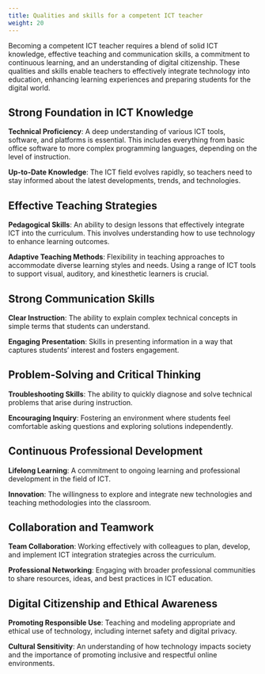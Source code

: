 ```yaml
---
title: Qualities and skills for a competent ICT teacher
weight: 20
---
```


Becoming a competent ICT teacher requires a blend of solid ICT knowledge, effective teaching and communication skills, a commitment to continuous learning, and an understanding of digital citizenship. These qualities and skills enable teachers to effectively integrate technology into education, enhancing learning experiences and preparing students for the digital world.

## Strong Foundation in ICT Knowledge

**Technical Proficiency**: A deep understanding of various ICT tools, software, and platforms is essential. This includes everything from basic office software to more complex programming languages, depending on the level of instruction.

**Up-to-Date Knowledge**: The ICT field evolves rapidly, so teachers need to stay informed about the latest developments, trends, and technologies.

## Effective Teaching Strategies

**Pedagogical Skills**: An ability to design lessons that effectively integrate ICT into the curriculum. This involves understanding how to use technology to enhance learning outcomes.

**Adaptive Teaching Methods**: Flexibility in teaching approaches to accommodate diverse learning styles and needs. Using a range of ICT tools to support visual, auditory, and kinesthetic learners is crucial.

## Strong Communication Skills

**Clear Instruction**: The ability to explain complex technical concepts in simple terms that students can understand.

**Engaging Presentation**: Skills in presenting information in a way that captures students’ interest and fosters engagement.

## Problem-Solving and Critical Thinking

**Troubleshooting Skills**: The ability to quickly diagnose and solve technical problems that arise during instruction.

**Encouraging Inquiry**: Fostering an environment where students feel comfortable asking questions and exploring solutions independently.

## Continuous Professional Development

**Lifelong Learning**: A commitment to ongoing learning and professional development in the field of ICT.

**Innovation**: The willingness to explore and integrate new technologies and teaching methodologies into the classroom.

## Collaboration and Teamwork

**Team Collaboration**: Working effectively with colleagues to plan, develop, and implement ICT integration strategies across the curriculum.

**Professional Networking**: Engaging with broader professional communities to share resources, ideas, and best practices in ICT education.

## Digital Citizenship and Ethical Awareness

**Promoting Responsible Use**: Teaching and modeling appropriate and ethical use of technology, including internet safety and digital privacy.

**Cultural Sensitivity**: An understanding of how technology impacts society and the importance of promoting inclusive and respectful online environments.
